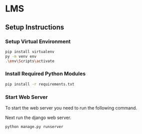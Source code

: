 # LMS
 
## Setup Instructions

### Setup Virtual Environment

```bash
pip install virtualenv
py -m venv env
.\env\Scripts\activate
```      

### Install Required Python Modules

```bash
pip install -r requirements.txt
```
### Start Web Server

To start the web server you need to run the following  command.

Next run the django web server.
```bash
python manage.py runserver
```
